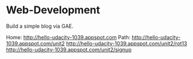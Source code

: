 # Web-Development

Build a simple blog via GAE.

Home: http://hello-udacity-1039.appspot.com
Path: http://hello-udacity-1039.appspot.com/unit2
      http://hello-udacity-1039.appspot.com/unit2/rot13
      http://hello-udacity-1039.appspot.com/unit2/signup
